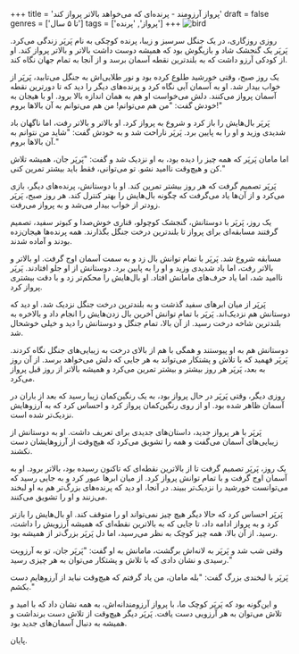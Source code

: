 +++
title = 'پرواز آرزومند - پرنده‌ای که می‌خواهد بالاتر پرواز کند'
draft = false
genres = ['تا ۵ سال']
tags = ['پرواز', 'پرنده']
+++
![bird](/3.bird.jpg)

روزی روزگاری، در یک جنگل سرسبز و زیبا، پرنده کوچکی به نام پَرپَر زندگی می‌کرد. پَرپَر یک گنجشک شاد و بازیگوش بود که همیشه دوست داشت بالاتر و بالاتر پرواز کند. او از کودکی آرزو داشت که به بلندترین نقطه آسمان برسد و از آنجا به تمام جهان نگاه کند.

یک روز صبح، وقتی خورشید طلوع کرده بود و نور طلایی‌اش به جنگل می‌تابید، پَرپَر از خواب بیدار شد. او به آسمان آبی نگاه کرد و پرنده‌های دیگر را دید که تا دورترین نقطه آسمان پرواز می‌کنند. دلش می‌خواست او هم به همان اندازه بالا برود. او با هیجان به خودش گفت: "من هم می‌توانم! من هم می‌توانم به آن بالاها بروم!"

پَرپَر بال‌هایش را باز کرد و شروع به پرواز کرد. او بالاتر و بالاتر رفت، اما ناگهان باد شدیدی وزید و او را به پایین برد. پَرپَر ناراحت شد و به خودش گفت: "شاید من نتوانم به آن بالاها بروم."

اما مامان پَرپَر که همه چیز را دیده بود، به او نزدیک شد و گفت: "پَرپَر جان، همیشه تلاش کن و هیچ‌وقت ناامید نشو. تو می‌توانی، فقط باید بیشتر تمرین کنی."

پَرپَر تصمیم گرفت که هر روز بیشتر تمرین کند. او با دوستانش، پرنده‌های دیگر، بازی می‌کرد و از آن‌ها یاد می‌گرفت که چگونه بال‌هایش را بهتر کنترل کند. هر روز صبح، پَرپَر زودتر از خواب بیدار می‌شد و به پرواز می‌رفت.

یک روز، پَرپَر با دوستانش، گنجشک کوچولو، قناری خوش‌صدا و کبوتر سفید، تصمیم گرفتند مسابقه‌ای برای پرواز تا بلندترین درخت جنگل بگذارند. همه پرنده‌ها هیجان‌زده بودند و آماده شدند.

مسابقه شروع شد. پَرپَر با تمام توانش بال زد و به سمت آسمان اوج گرفت. او بالاتر و بالاتر رفت، اما باد شدیدی وزید و او را به پایین برد. دوستانش از او جلو افتادند. پَرپَر ناامید شد، اما یاد حرف‌های مامانش افتاد. او بال‌هایش را محکم‌تر زد و با دقت بیشتری پرواز کرد.

پَرپَر از میان ابرهای سفید گذشت و به بلندترین درخت جنگل نزدیک شد. او دید که دوستانش هم نزدیک‌اند. پَرپَر با تمام توانش آخرین بال زدن‌هایش را انجام داد و بالاخره به بلندترین شاخه درخت رسید. از آن بالا، تمام جنگل و دوستانش را دید و خیلی خوشحال شد.

دوستانش هم به او پیوستند و همگی با هم از بالای درخت به زیبایی‌های جنگل نگاه کردند. پَرپَر فهمید که با تلاش و پشتکار می‌تواند به هر جایی که دلش می‌خواهد برسد. از آن روز به بعد، پَرپَر هر روز بیشتر و بیشتر تمرین می‌کرد و همیشه بالاتر از روز قبل پرواز می‌کرد.

روزی دیگر، وقتی پَرپَر در حال پرواز بود، به یک رنگین‌کمان زیبا رسید که بعد از باران در آسمان ظاهر شده بود. او از روی رنگین‌کمان پرواز کرد و احساس کرد که به آرزوهایش نزدیک‌تر شده است.

پَرپَر با هر پرواز جدید، داستان‌های جدیدی برای تعریف داشت. او به دوستانش از زیبایی‌های آسمان می‌گفت و همه را تشویق می‌کرد که هیچ‌وقت از آرزوهایشان دست نکشند.

یک روز، پَرپَر تصمیم گرفت تا از بالاترین نقطه‌ای که تاکنون رسیده بود، بالاتر برود. او به آسمان اوج گرفت و با تمام توانش پرواز کرد. از میان ابرها عبور کرد و به جایی رسید که می‌توانست خورشید را نزدیک‌تر ببیند. در آنجا، او دید که پرنده‌های بزرگ‌تر هم به او لبخند می‌زنند و او را تشویق می‌کنند.

پَرپَر احساس کرد که حالا دیگر هیچ چیز نمی‌تواند او را متوقف کند. او بال‌هایش را بازتر کرد و به پرواز ادامه داد، تا جایی که به بالاترین نقطه‌ای که همیشه آرزویش را داشت، رسید. از آن بالا، همه چیز کوچک به نظر می‌رسید، اما دل پَرپَر بزرگ‌تر از همیشه بود.

وقتی شب شد و پَرپَر به لانه‌اش برگشت، مامانش به او گفت: "پَرپَر جان، تو به آرزویت رسیدی و نشان دادی که با تلاش و پشتکار می‌توان به هر چیزی رسید."

پَرپَر با لبخندی بزرگ گفت: "بله مامان، من یاد گرفتم که هیچ‌وقت نباید از آرزوهایم دست بکشم."

و این‌گونه بود که پَرپَر کوچک ما، با پرواز آرزومندانه‌اش، به همه نشان داد که با امید و تلاش می‌توان به هر آرزویی دست یافت. پَرپَر دیگر هیچ‌وقت از تلاش دست برنداشت و همیشه به دنبال آسمان‌های جدید بود.

پایان.